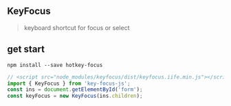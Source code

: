 ## KeyFocus

> keyboard shortcut for focus or select

## get start

```shell
npm install --save hotkey-focus
```

```javascript
// <script src="node_modules/keyfocus/dist/keyfocus.iife.min.js"></script>
import { KeyFocus } from 'key-focus-js';
const ins = document.getElementById('form');
const keyFocus = new KeyFocus(ins.children);
```
